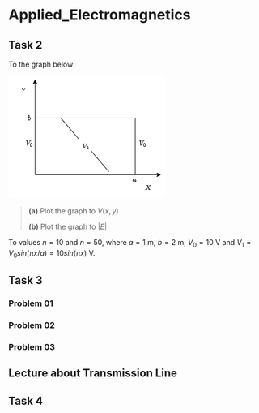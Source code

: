 # Applied_Electromagnetics

## Task 2

To the graph below:

![](image_1.png)

> **(a)** Plot the graph to $V(x,y)$
> 
> **(b)** Plot the graph to $|E|$

To values $n=10$ and $n=50$, where $a=1$ m, $b=2$ m, $V_{0}=10$ V and $V_{1} = V_{0}sin(\pi x/a) = 10sin(\pi x)$ V.

## Task 3

### Problem 01

### Problem 02

### Problem 03

## Lecture about Transmission Line

## Task 4
